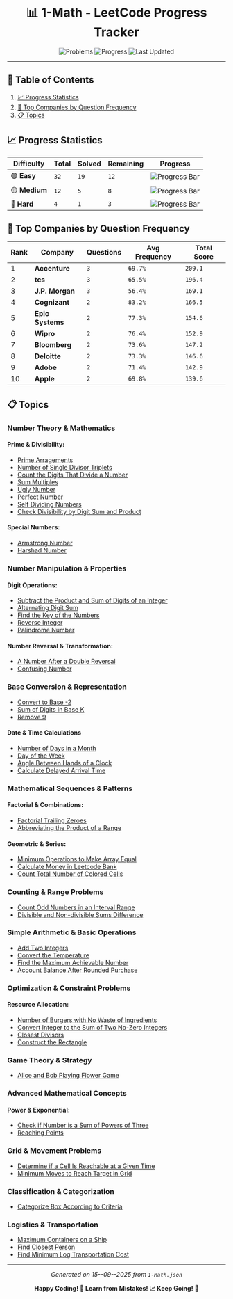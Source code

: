 <div align="center">

# 📊 1-Math - LeetCode Progress Tracker

![Problems](https://img.shields.io/badge/Total%20Problems-48-blueviolet?style=for-the-badge&logo=leetcode)
![Progress](https://img.shields.io/badge/Completed-0%2F48-critical?style=for-the-badge&logo=github)
![Last Updated](https://img.shields.io/badge/Last%20Updated-15--09--2025-success?style=for-the-badge&logo=git)

</div>

---

## 📑 Table of Contents

1. [📈 Progress Statistics](#-progress-statistics)
2. [🏢 Top Companies by Question Frequency](#-top-companies-by-question-frequency)
3. [📋 Topics](#-topic)

## 📈 Progress Statistics

| Difficulty    | Total | Solved | Remaining | Progress                                                                           |
| ------------- | ----- | ------ | --------- | ---------------------------------------------------------------------------------- |
| 🟢 **Easy**   | `32`  | `19`   | `12`      | ![Progress Bar](https://progress-bar.xyz/60/?title=Progress&width=150&color=green) |
| 🟡 **Medium** | `12`  | `5`    | `8`       | ![Progress Bar](https://progress-bar.xyz/42/?title=Progress&width=150&color=green) |
| 🔴 **Hard**   | `4`   | `1`    | `3`       | ![Progress Bar](https://progress-bar.xyz/25/?title=Progress&width=150&color=green) |

## 🏢 Top Companies by Question Frequency

| Rank | Company          | Questions | Avg Frequency | Total Score |
| ---- | ---------------- | --------- | ------------- | ----------- |
| 1    | **Accenture**    | `3`       | `69.7%`       | `209.1`     |
| 2    | **tcs**          | `3`       | `65.5%`       | `196.4`     |
| 3    | **J.P. Morgan**  | `3`       | `56.4%`       | `169.1`     |
| 4    | **Cognizant**    | `2`       | `83.2%`       | `166.5`     |
| 5    | **Epic Systems** | `2`       | `77.3%`       | `154.6`     |
| 6    | **Wipro**        | `2`       | `76.4%`       | `152.9`     |
| 7    | **Bloomberg**    | `2`       | `73.6%`       | `147.2`     |
| 8    | **Deloitte**     | `2`       | `73.3%`       | `146.6`     |
| 9    | **Adobe**        | `2`       | `71.4%`       | `142.9`     |
| 10   | **Apple**        | `2`       | `69.8%`       | `139.6`     |

## 📋 Topics

### Number Theory & Mathematics

#### Prime & Divisibility:

- [Prime Arragements](../Problems/1-Math/Easy/1175_Prime_Arrangements.md)
- [Number of Single Divisor Triplets](../Problems/1-Math/Medium/2198_Number_of_Single_Divisor_Triplets.md)
- [Count the Digits That Divide a Number](../Problems/1-Math/Easy/2520_Count_the_Digits_That_Divide_a_Number.md)
- [Sum Multiples](../Problems/1-Math/Easy/2652_Sum_Multiples.md)
- [Ugly Number](../Problems/1-Math/Easy/263_Ugly_Number.md)
- [Perfect Number](../Problems/1-Math/Easy/507_Perfect_Number.md)
- [Self Dividing Numbers](../Problems/1-Math/Easy/728_Self_Dividing_Numbers.md)
- [Check Divisibility by Digit Sum and Product](../Problems/1-Math/Easy/3622_Check_Divisibility_by_Digit_Sum_and_Product.md)

#### Special Numbers:

- [Armstrong Number](../Problems/1-Math/Easy/1134_Armstrong_Number.md)
- [Harshad Number](../Problems/1-Math/Easy/3099_Harshad_Number.md)

### Number Manipulation & Properties

#### Digit Operations:

- [Subtract the Product and Sum of Digits of an Integer](../Problems/1-Math/Easy/1281_Subtract_the_Product_and_Sum_of_Digits_of_an_Integer.md)
- [Alternating Digit Sum](../Problems/1-Math/Easy/2544_Alternating_Digit_Sum.md)
- [Find the Key of the Numbers](../Problems/1-Math/Easy/3270_Find_the_Key_of_the_Numbers.md)
- [Reverse Integer](../Problems/1-Math/Medium/7_Reverse_Integer.md)
- [Palindrome Number](../Problems/1-Math/Easy/9_Palindrome_Number.md)

#### Number Reversal & Transformation:

- [A Number After a Double Reversal](../Problems/1-Math/Easy/2119_A_Number_After_a_Double_Reversal.md)
- [Confusing Number](../Problems/1-Math/Easy/1056_Confusing_Number.md)

### Base Conversion & Representation

- [Convert to Base -2](../Problems/1-Math/Medium/1017_Convert_to_Base_-2.md)
- [Sum of Digits in Base K](../Problems/1-Math/Easy/1837_Sum_of_Digits_in_Base_K.md)
- [Remove 9](../Problems/1-Math/Hard/660_Remove_9.md)

#### Date & Time Calculations

- [Number of Days in a Month](../Problems/1-Math/Easy/1118_Number_of_Days_in_a_Month.md)
- [Day of the Week](../Problems/1-Math/Easy/1185_Day_of_the_Week.md)
- [Angle Between Hands of a Clock](../Problems/1-Math/Medium/1344_Angle_Between_Hands_of_a_Clock.md)
- [Calculate Delayed Arrival Time](../Problems/1-Math/Easy/2651_Calculate_Delayed_Arrival_Time.md)

### Mathematical Sequences & Patterns

#### Factorial & Combinations:

- [Factorial Trailing Zeroes](../Problems/1-Math/Medium/172_Factorial_Trailing_Zeroes.md)
- [Abbreviating the Product of a Range](../Problems/1-Math/Hard/2117_Abbreviating_the_Product_of_a_Range.md)

#### Geometric & Series:

- [Minimum Operations to Make Array Equal](../Problems/1-Math/Medium/1551_Minimum_Operations_to_Make_Array_Equal.md)
- [Calculate Money in Leetcode Bank](../Problems/1-Math/Easy/1716_Calculate_Money_in_Leetcode_Bank.md)
- [Count Total Number of Colored Cells](../Problems/1-Math/Medium/2579_Count_Total_Number_of_Colored_Cells.md)

### Counting & Range Problems

- [Count Odd Numbers in an Interval Range](../Problems/1-Math/Easy/1523_Count_Odd_Numbers_in_an_Interval_Range.md)
- [Divisible and Non-divisible Sums Difference](../Problems/1-Math/Easy/2894_Divisible_and_Non-divisible_Sums_Difference.md)

### Simple Arithmetic & Basic Operations

- [Add Two Integers](../Problems/1-Math/Easy/2235_Add_Two_Integers.md)
- [Convert the Temperature](../Problems/1-Math/Easy/2469_Convert_the_Temperature.md)
- [Find the Maximum Achievable Number](../Problems/1-Math/Easy/2769_Find_the_Maximum_Achievable_Number.md)
- [Account Balance After Rounded Purchase](../Problems/1-Math/Easy/2806_Account_Balance_After_Rounded_Purchase.md)

### Optimization & Constraint Problems

#### Resource Allocation:

- [Number of Burgers with No Waste of Ingredients](../Problems/1-Math/Medium/1276_Number_of_Burgers_with_No_Waste_of_Ingredients.md)
- [Convert Integer to the Sum of Two No-Zero Integers](../Problems/1-Math/Easy/1317_Convert_Integer_to_the_Sum_of_Two_No-Zero_Integers.md)
- [Closest Divisors](../Problems/1-Math/Medium/1362_Closest_Divisors.md)
- [Construct the Rectangle](../Problems/1-Math/Easy/492_Construct_the_Rectangle.md)

### Game Theory & Strategy

- [Alice and Bob Playing Flower Game](../Problems/1-Math/Medium/3021_Alice_and_Bob_Playing_Flower_Game.md)

### Advanced Mathematical Concepts

#### Power & Exponential:

- [Check if Number is a Sum of Powers of Three](../Problems/1-Math/Medium/1780_Check_if_Number_is_a_Sum_of_Powers_of_Three.md)
- [Reaching Points](../Problems/1-Math/Hard/780_Reaching_Points.md)

### Grid & Movement Problems

- [Determine if a Cell Is Reachable at a Given Time](../Problems/1-Math/Medium/2849_Determine_if_a_Cell_Is_Reachable_at_a_Given_Time.md)
- [Minimum Moves to Reach Target in Grid](../Problems/1-Math/Hard/3609_Minimum_Moves_to_Reach_Target_in_Grid.md)

### Classification & Categorization

- [Categorize Box According to Criteria](../Problems/1-Math/Easy/2525_Categorize_Box_According_to_Criteria.md)

### Logistics & Transportation

- [Maximum Containers on a Ship](../Problems/1-Math/Easy/3492_Maximum_Containers_on_a_Ship.md)
- [Find Closest Person](../Problems/1-Math/Easy/3516_Find_Closest_Person.md)
- [Find Minimum Log Transportation Cost](../Problems/1-Math/Easy/3560_Find_Minimum_Log_Transportation_Cost.md)

---

<div align="center">

_Generated on 15--09--2025 from `1-Math.json`_

**Happy Coding! 🚀 Learn from Mistakes! 📈 Keep Going! 💪**

</div>
